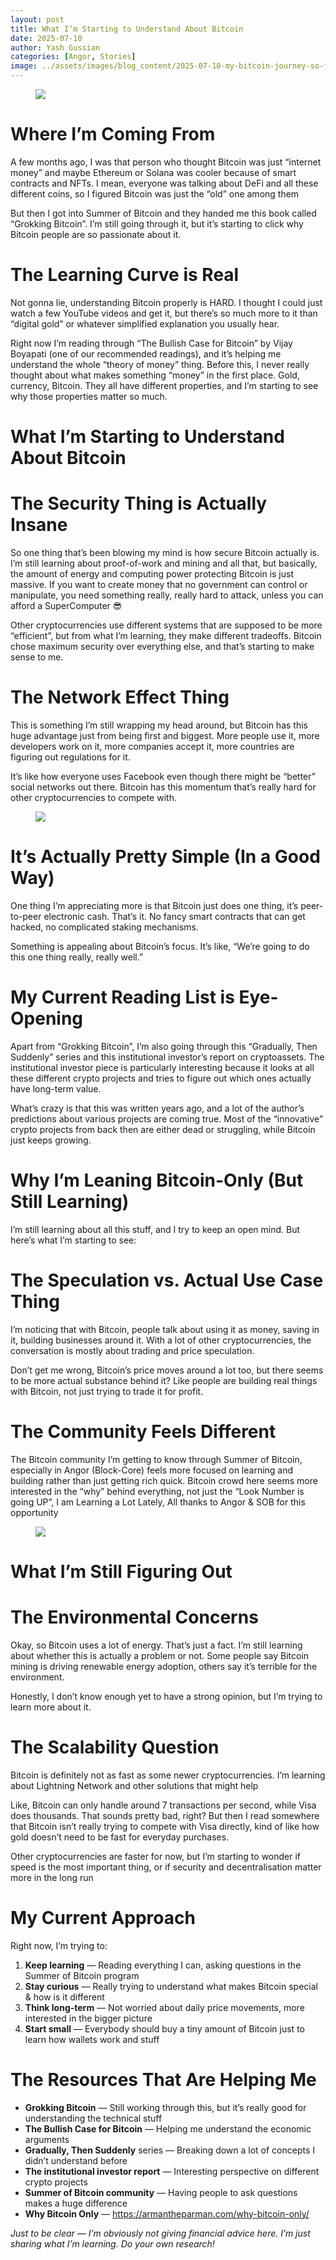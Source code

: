 ```yaml
---
layout: post
title: What I’m Starting to Understand About Bitcoin
date: 2025-07-10
author: Yash Gussian
categories: [Angor, Stories]
image: ../assets/images/blog_content/2025-07-10-my-bitcoin-journey-so-far_27fa01f9.png
---
```


<figure>
<img src="https://miro.medium.com/v2/resize:fit:1400/format:webp/1*CoOZV1kudib_0BNpZGEMUQ.png"/>
</figure>

# Where I’m Coming From

A few months ago, I was that person who thought Bitcoin was just “internet
money” and maybe Ethereum or Solana was cooler because of smart contracts and
NFTs. I mean, everyone was talking about DeFi and all these different coins,
so I figured Bitcoin was just the “old” one among them

But then I got into Summer of Bitcoin and they handed me this book called
“Grokking Bitcoin”. I’m still going through it, but it’s starting to click why
Bitcoin people are so passionate about it.

# The Learning Curve is Real

Not gonna lie, understanding Bitcoin properly is HARD. I thought I could just
watch a few YouTube videos and get it, but there’s so much more to it than
“digital gold” or whatever simplified explanation you usually hear.

Right now I’m reading through “The Bullish Case for Bitcoin” by Vijay Boyapati
(one of our recommended readings), and it’s helping me understand the whole
“theory of money” thing. Before this, I never really thought about what makes
something “money” in the first place. Gold, currency, Bitcoin. They all have
different properties, and I’m starting to see why those properties matter so
much.

# What I’m Starting to Understand About Bitcoin

# The Security Thing is Actually Insane

So one thing that’s been blowing my mind is how secure Bitcoin actually is.
I’m still learning about proof-of-work and mining and all that, but basically,
the amount of energy and computing power protecting Bitcoin is just massive.
If you want to create money that no government can control or manipulate, you
need something really, really hard to attack, unless you can afford a
SuperComputer 😎

Other cryptocurrencies use different systems that are supposed to be more
“efficient”, but from what I’m learning, they make different tradeoffs.
Bitcoin chose maximum security over everything else, and that’s starting to
make sense to me.

# The Network Effect Thing

This is something I’m still wrapping my head around, but Bitcoin has this huge
advantage just from being first and biggest. More people use it, more
developers work on it, more companies accept it, more countries are figuring
out regulations for it.

It’s like how everyone uses Facebook even though there might be “better”
social networks out there. Bitcoin has this momentum that’s really hard for
other cryptocurrencies to compete with.

<figure>
<img src="https://miro.medium.com/v2/resize:fit:1400/format:webp/1*LXqGFSQKjWiRBoymLGxKvw.png"/>
</figure>

# It’s Actually Pretty Simple (In a Good Way)

One thing I’m appreciating more is that Bitcoin just does one thing, it’s
peer-to-peer electronic cash. That’s it. No fancy smart contracts that can get
hacked, no complicated staking mechanisms.

Something is appealing about Bitcoin’s focus. It’s like, “We’re going to do
this one thing really, really well.”

# My Current Reading List is Eye-Opening

Apart from “Grokking Bitcoin”, I’m also going through this “Gradually, Then
Suddenly” series and this institutional investor’s report on cryptoassets. The
institutional investor piece is particularly interesting because it looks at
all these different crypto projects and tries to figure out which ones
actually have long-term value.

What’s crazy is that this was written years ago, and a lot of the author’s
predictions about various projects are coming true. Most of the “innovative”
crypto projects from back then are either dead or struggling, while Bitcoin
just keeps growing.

# Why I’m Leaning Bitcoin-Only (But Still Learning)

I’m still learning about all this stuff, and I try to keep an open mind. But
here’s what I’m starting to see:

# The Speculation vs. Actual Use Case Thing

I’m noticing that with Bitcoin, people talk about using it as money, saving in
it, building businesses around it. With a lot of other cryptocurrencies, the
conversation is mostly about trading and price speculation.

Don’t get me wrong, Bitcoin’s price moves around a lot too, but there seems to
be more actual substance behind it? Like people are building real things with
Bitcoin, not just trying to trade it for profit.

# The Community Feels Different

The Bitcoin community I’m getting to know through Summer of Bitcoin,
especially in Angor (Block-Core) feels more focused on learning and building
rather than just getting rich quick. Bitcoin crowd here seems more interested
in the “why” behind everything, not just the “Look Number is going UP”, I am
Learning a Lot Lately, All thanks to Angor & SOB for this opportunity

<figure>
<img src="https://miro.medium.com/v2/resize:fit:1400/format:webp/1*dmbNkD5D-u45r44go_cf0g.png"/>
</figure>

# What I’m Still Figuring Out

# The Environmental Concerns

Okay, so Bitcoin uses a lot of energy. That’s just a fact. I’m still learning
about whether this is actually a problem or not. Some people say Bitcoin
mining is driving renewable energy adoption, others say it’s terrible for the
environment.

Honestly, I don’t know enough yet to have a strong opinion, but I’m trying to
learn more about it.

# The Scalability Question

Bitcoin is definitely not as fast as some newer cryptocurrencies. I’m learning
about Lightning Network and other solutions that might help

Like, Bitcoin can only handle around 7 transactions per second, while Visa
does thousands. That sounds pretty bad, right? But then I read somewhere that
Bitcoin isn’t really trying to compete with Visa directly, kind of like how
gold doesn’t need to be fast for everyday purchases.

Other cryptocurrencies are faster for now, but I’m starting to wonder if speed
is the most important thing, or if security and decentralisation matter more
in the long run

# My Current Approach

Right now, I’m trying to:

  1. **Keep learning** — Reading everything I can, asking questions in the Summer of Bitcoin program
  2. **Stay curious** — Really trying to understand what makes Bitcoin special & how is it different
  3. **Think long-term** — Not worried about daily price movements, more interested in the bigger picture
  4. **Start small** — Everybody should buy a tiny amount of Bitcoin just to learn how wallets work and stuff

# The Resources That Are Helping Me

  * **Grokking Bitcoin** — Still working through this, but it’s really good for understanding the technical stuff
  * **The Bullish Case for Bitcoin** — Helping me understand the economic arguments
  * **Gradually, Then Suddenly** series — Breaking down a lot of concepts I didn’t understand before
  * **The institutional investor report** — Interesting perspective on different crypto projects
  * **Summer of Bitcoin community** — Having people to ask questions makes a huge difference
  * **Why Bitcoin Only** — <https://armantheparman.com/why-bitcoin-only/>

_Just to be clear — I’m obviously not giving financial advice here. I’m just
sharing what I’m learning. Do your own research!_

